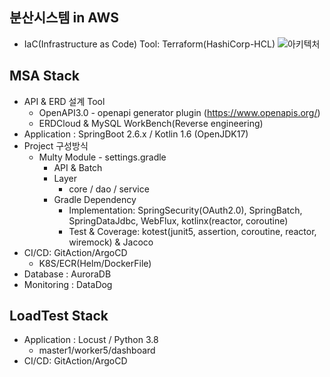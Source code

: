 ## 분산시스템 in AWS
- IaC(Infrastructure as Code) Tool: Terraform(HashiCorp-HCL)
![아키텍처](https://user-images.githubusercontent.com/35190067/194558779-f4cc36e1-8ccc-4825-8be6-d5ecf347753d.png)
## MSA Stack
- API & ERD 설계 Tool
  - OpenAPI3.0 - openapi generator plugin (https://www.openapis.org/)
  - ERDCloud & MySQL WorkBench(Reverse engineering)
- Application : SpringBoot 2.6.x / Kotlin 1.6 (OpenJDK17)
- Project 구성방식
  - Multy Module - settings.gradle
    - API & Batch
    - Layer
      - core / dao / service
    - Gradle Dependency
      - Implementation: SpringSecurity(OAuth2.0), SpringBatch, SpringDataJdbc, WebFlux, kotlinx(reactor, coroutine)
      - Test & Coverage: kotest(junit5, assertion, coroutine, reactor, wiremock) & Jacoco
- CI/CD: GitAction/ArgoCD 
  - K8S/ECR(Helm/DockerFile)
- Database : AuroraDB
- Monitoring : DataDog

## LoadTest Stack
- Application : Locust / Python 3.8
  - master1/worker5/dashboard
- CI/CD: GitAction/ArgoCD


